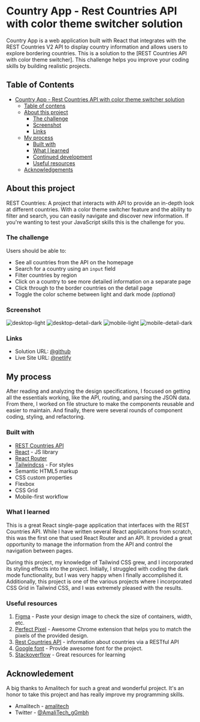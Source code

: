 # Country App - Rest Countries API with color theme switcher solution
Country App is a web application built with React that integrates with the REST Countries V2 API to display country information and allows users to explore bordering countries. This is a solution to the [REST Countries API with color theme switcher]. This challenge helps you improve your coding skills by building realistic projects. 


## Table of Contents

- [Country App - Rest Countries API with color theme switcher solution](#country-app---rest-countries-api-with-color-theme-switcher-solution)
    - [Table of contens](#table-of-contents)
    - [About this project](#about-this-project)
        - [The challenge](#the-challenge)
        - [Screenshot](#screenshot)
        - [Links](#links)
    - [My process](#my-process)
        - [Built with](#built-with)
        - [What I learned](#what-i-learned)
        - [Continued development](#continued-development)
        - [Useful resources](#useful-resources)
  - [Acknowledgements](#acknowledgement)

## About this project

REST Countries: A project that interacts with API to provide an in-depth look at different countries. With a color theme switcher feature and the ability to filter and search, you can easily navigate and discover new information. If you're wanting to test your JavaScript skills this is the challenge for you.


### The challenge

Users should be able to:

- See all countries from the API on the homepage
- Search for a country using an `input` field
- Filter countries by region
- Click on a country to see more detailed information on a separate page
- Click through to the border countries on the detail page
- Toggle the color scheme between light and dark mode *(optional)*

### Screenshot
![desktop-light](https://github.com/iamernesto14/RestCountry-App/assets/44618031/72d6e984-f378-4d84-a45a-9cec743d3291)
![desktop-detail-dark](https://github.com/iamernesto14/RestCountry-App/assets/44618031/002a8af5-9ce5-4a48-ac47-182860200048)
![mobile-light](https://github.com/iamernesto14/RestCountry-App/assets/44618031/b664e14f-db54-4420-b87e-1c8e6d4946cf)
![mobile-detail-dark](https://github.com/iamernesto14/RestCountry-App/assets/44618031/da3ad034-6bc4-4709-b517-8211f7ea525f)

### Links

- Solution URL: [@github](https://github.com/iamernesto14/RestCountry-App)
- Live Site URL: [@netlify](ernest-countries-app.netlify.app)

## My process

After reading and analyzing the design specifications, I focused on getting all the essentials working, like the API, routing, and parsing the JSON data. From there, I worked on file structure to make the components reusable and easier to maintain.  And finally, there were several rounds of component coding, styling, and refactoring.

### Built with

- [REST Countries API](https://restcountries.com/v3.1/all)
- [React](https://reactjs.org/) - JS library
- [React Router](https://reactrouter.com/core/guides/quick-start)
- [Tailwindcss](https://tailwindcss.com/) - For styles
- Semantic HTML5 markup
- CSS custom properties
- Flexbox
- CSS Grid
- Mobile-first workflow

### What I learned

This is a great React single-page application that interfaces with the REST Countries API. While I have written several React applications from scratch, this was the first one that used React Router and an API. It provided a great opportunity to manage the information from the API and control the navigation between pages.

During this project, my knowledge of Tailwind CSS grew, and I incorporated its styling effects into the project. Initially, I struggled with coding the dark mode functionality, but I was very happy when I finally accomplished it. Additionally, this project is one of the various projects where I incorporated CSS Grid in Tailwind CSS, and I was extremely pleased with the results.

### Useful resources

1. <a href="https://www.figma.com/">Figma</a> - Paste your design image to check the size of containers, width, etc.
2. <a href="https://chrome.google.com/webstore/detail/perfectpixel-by-welldonec/dkaagdgjmgdmbnecmcefdhjekcoceebi">Perfect Pixel</a> - Awesome Chrome extension that helps you to match the pixels of the provided design.
3. <a href="https://restcountries.com/">Rest Countries API</a> - information about countries via a RESTful API
4. <a href="https://www.framer.com/motion/">Google font</a>  - Provide awesome font for the project.
4. <a href='https://stackoverflow.com/questions'>Stackoverflow</a> - Great resources for learning

## Acknowledement

A big thanks to Amalitech for such a great and wonderful project. It's an honor to take this project and has really improve my programming skills.
- Amalitech - [amalitech](https://amalitech.org/)
- Twitter - [@AmaliTech_gGmbh](https://twitter.com/AmaliTech_gGmbh)
<!-- ## Features

- Fetches country data from the REST Countries V2 API
- Displays a list of countries with their names
- Allows users to click on a country to view detailed information including capital, population, and bordering countries.
- Enables users to click on a bordering country to view its details -->


